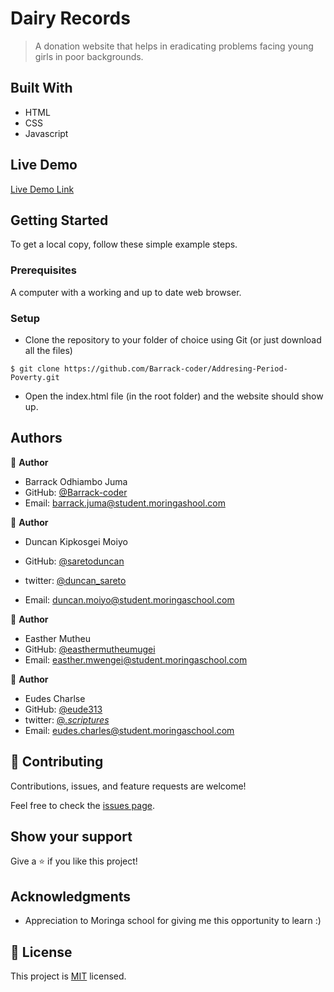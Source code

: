 # Dairy Records

> A donation website that helps in eradicating problems facing young girls in poor backgrounds.

## Built With

- HTML
- CSS
- Javascript

## Live Demo

[Live Demo Link](https://barrack-coder.github.io/Addresing-Period-Poverty/)

## Getting Started

To get a local copy, follow these simple example steps.

### Prerequisites

A computer with a working and up to date web browser.

### Setup

- Clone the repository to your folder of choice using Git (or just download all the files)

```
$ git clone https://github.com/Barrack-coder/Addresing-Period-Poverty.git

```

- Open the index.html file (in the root folder) and the website should show up.

## Authors

👤 **Author**

- Barrack Odhiambo Juma
- GitHub: [@Barrack-coder](https://github.com/Barrack-coder)
- Email: barrack.juma@student.moringashool.com

👤 **Author**

- Duncan Kipkosgei Moiyo

- GitHub: [@saretoduncan](https://github.com/saretoduncan)
- twitter: [@duncan_sareto](https://twitter.com/duncan_sareto)
- Email: duncan.moiyo@student.moringaschool.com

👤 **Author**

- Easther Mutheu
- GitHub: [@easthermutheumugei](https://github.com/saretoduncan)
- Email: easther.mwengei@student.moringaschool.com

👤 **Author**

- Eudes Charlse
- GitHub: [@eude313](https://github.com/eude313)
- twitter: [@_.scriptures_](https://twiter.com/_.scriptures_)
- Email: eudes.charles@student.moringaschool.com

## 🤝 Contributing

Contributions, issues, and feature requests are welcome!

Feel free to check the [issues page](ISSUE_TEMPLATE/feature_request.md).

## Show your support

Give a ⭐️ if you like this project!

## Acknowledgments

- Appreciation to Moringa school for giving me this opportunity to learn :)

## 📝 License

This project is [MIT](LICENSE) licensed.

